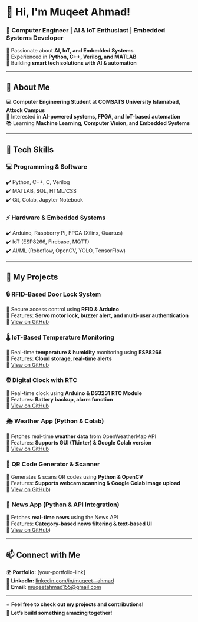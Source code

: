 # 👋 Hi, I'm Muqeet Ahmad!  
### 🏅 Computer Engineer | AI & IoT Enthusiast | Embedded Systems Developer  

🔹 Passionate about **AI, IoT, and Embedded Systems**  
🔹 Experienced in **Python, C++, Verilog, and MATLAB**  
🔹 Building **smart tech solutions with AI & automation**  

---

## 🚀 About Me  
💻 **Computer Engineering Student** at **COMSATS University Islamabad, Attock Campus**  
🎯 Interested in **AI-powered systems, FPGA, and IoT-based automation**  
📚 Learning **Machine Learning, Computer Vision, and Embedded Systems**  

---

## 🔧 Tech Skills  
### **💻 Programming & Software**  
✔️ Python, C++, C, Verilog  
✔️ MATLAB, SQL, HTML/CSS  
✔️ Git, Colab, Jupyter Notebook  

### **⚡ Hardware & Embedded Systems**  
✔️ Arduino, Raspberry Pi, FPGA (Xilinx, Quartus)  
✔️ IoT (ESP8266, Firebase, MQTT)  
✔️ AI/ML (Roboflow, OpenCV, YOLO, TensorFlow)  

---

## 📂 My Projects  
### 🔒 **RFID-Based Door Lock System**  
🔹 Secure access control using **RFID & Arduino**  
🔹 Features: **Servo motor lock, buzzer alert, and multi-user authentication**  
🔗 [View on GitHub](https://github.com/yourusername/RFID-Door-Lock)  

### 🌡️ **IoT-Based Temperature Monitoring**  
🔹 Real-time **temperature & humidity** monitoring using **ESP8266**  
🔹 Features: **Cloud storage, real-time alerts**  
🔗 [View on GitHub](https://github.com/yourusername/IoT-Temperature-Monitor)  

### ⏰ **Digital Clock with RTC**  
🔹 Real-time clock using **Arduino & DS3231 RTC Module**  
🔹 Features: **Battery backup, alarm function**  
🔗 [View on GitHub](https://github.com/yourusername/Digital-Clock-RTC)  

### 🌦️ **Weather App (Python & Colab)**  
🔹 Fetches real-time **weather data** from OpenWeatherMap API  
🔹 Features: **Supports GUI (Tkinter) & Google Colab version**  
🔗 [View on GitHub](https://github.com/yourusername/Weather-App)  

### 📸 **QR Code Generator & Scanner**  
🔹 Generates & scans QR codes using **Python & OpenCV**  
🔹 Features: **Supports webcam scanning & Google Colab image upload**  
🔗 [View on GitHub](https://github.com/muqeetahmaad9/QR-code-app))  

### 📰 **News App (Python & API Integration)**  
🔹 Fetches **real-time news** using the News API  
🔹 Features: **Category-based news filtering & text-based UI**  
🔗 [View on GitHub](https://github.com/muqeetahmaad9/weather-app-colab))  

---

## 📫 Connect with Me  
🌍 **Portfolio:** [your-portfolio-link]  
💼 **LinkedIn:** [linkedin.com/in/muqeet--ahmad](https://linkedin.com/in/muqeet--ahmad)  
📧 **Email:** [muqeetahmad155@gmail.com](mailto:muqeetahmad155@gmail.com)  

---

⭐ **Feel free to check out my projects and contributions!**  
🚀 **Let’s build something amazing together!**  
